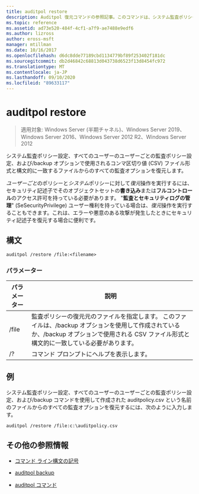 ```yaml
---
title: auditpol restore
description: Auditpol 復元コマンドの参照記事。このコマンドは、システム監査ポリシーの設定、すべてのユーザーのユーザーごとの監査ポリシー設定、および/backup オプションで使用されるコンマ区切り値 (CSV) ファイル形式と構文的に一致するファイルからのすべての監査オプションを復元します。
ms.topic: reference
ms.assetid: ad73e520-484f-4cf1-a7f9-ae7488e9edf6
ms.author: lizross
author: eross-msft
manager: mtillman
ms.date: 10/16/2017
ms.openlocfilehash: d6dc8dde77189cbd1134779bf89f253402f181dc
ms.sourcegitcommit: db2d46842c68813d043738d6523f13d8454fc972
ms.translationtype: MT
ms.contentlocale: ja-JP
ms.lasthandoff: 09/10/2020
ms.locfileid: "89633117"
---
```

# <a name="auditpol-restore"></a>auditpol restore

> 適用対象: Windows Server (半期チャネル)、Windows Server 2019、Windows Server 2016、Windows Server 2012 R2、Windows Server 2012

システム監査ポリシー設定、すべてのユーザーのユーザーごとの監査ポリシー設定、および/backup オプションで使用されるコンマ区切り値 (CSV) ファイル形式と構文的に一致するファイルからのすべての監査オプションを復元します。

*ユーザーごと*のポリシーと*システム*ポリシーに対して*復元*操作を実行するには、セキュリティ記述子でそのオブジェクトセットの**書き込み**または**フルコントロール**のアクセス許可を持っている必要があります。 "**監査とセキュリティログの管理**" (SeSecurityPrivilege) ユーザー権利を持っている場合は、*復元*操作を実行することもできます。これは、エラーや悪意のある攻撃が発生したときにセキュリティ記述子を復元する場合に便利です。

## <a name="syntax"></a>構文

```
auditpol /restore /file:<filename>
```

### <a name="parameters"></a>パラメーター

| パラメーター | 説明 |
| ------- | -------- |
| /file | 監査ポリシーの復元元のファイルを指定します。 このファイルは、/backup オプションを使用して作成されているか、/backup オプションで使用される CSV ファイル形式と構文的に一致している必要があります。 |
| /? |コマンド プロンプトにヘルプを表示します。 |

## <a name="examples"></a>例

システム監査ポリシー設定、すべてのユーザーのユーザーごとの監査ポリシー設定、および/backup コマンドを使用して作成された auditpolicy.csv という名前のファイルからのすべての監査オプションを復元するには、次のように入力します。

```
auditpol /restore /file:c:\auditpolicy.csv
```

## <a name="additional-references"></a>その他の参照情報

- [コマンド ライン構文の記号](command-line-syntax-key.md)

- [auditpol backup](auditpol-backup.md)

- [auditpol コマンド](auditpol.md)
